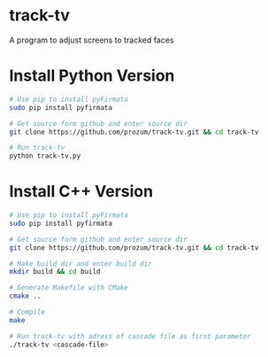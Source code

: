 track-tv
========
A program to adjust screens to tracked faces

# Install Python Version
```bash
# Use pip to install pyFirmata 
sudo pip install pyfirmata

# Get source form github and enter source dir
git clone https://github.com/prozum/track-tv.git && cd track-tv

# Run track-tv
python track-tv.py
```

# Install C++ Version
```bash
# Use pip to install pyFirmata 
sudo pip install pyfirmata

# Get source form github and enter source dir
git clone https://github.com/prozum/track-tv.git && cd track-tv

# Make build dir and enter build dir
mkdir build && cd build

# Generate Makefile with CMake
cmake ..

# Compile
make

# Run track-tv with adress of cascade file as first parameter
./track-tv <cascade-file>
```
